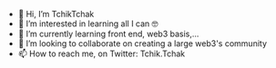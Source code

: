 - 👋 Hi, I’m TchikTchak
- 👀 I’m interested in learning all I can 🤓
- 🌱 I’m currently learning front end, web3 basis,...
- 💞️ I’m looking to collaborate on creating a large web3's community
- 📫 How to reach me, on Twitter: Tchik.Tchak
<!---
TchikTchakX/TchikTchakX is a ✨ special ✨ repository because its `README.md` (this file) appears on your GitHub profile.
You can click the Preview link to take a look at your changes.
--->
